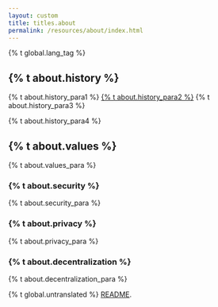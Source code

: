 ```yaml
---
layout: custom
title: titles.about
permalink: /resources/about/index.html
---
```


{% t global.lang_tag %}
<div class="about-monero">
    <section class="container">
        <div class="row">
            <!-- left two-thirds block-->
            <div class="full col-xs-12">
                <div class="info-block text-adapt">
                    <div class="row center-xs">
                        <div class="col">
                            <h2>{% t about.history %}</h2>
                        </div>
                    </div>
                    <div>
                        <p>{% t about.history_para1 %} <a href="https://bitcointalk.org/index.php?topic=563821.0">{% t about.history_para2 %}</a> {% t about.history_para3 %}</p>
                        <p>{% t about.history_para4 %}</p>
                    </div>
                </div>
            </div>
            <!-- end right one-third block-->
        </div>
        <div class="row">
            <!-- left two-thirds block-->
            <div class="full col-xs-12">
                <div class="info-block text-adapt">
                    <div class="row center-xs">
                        <div class="col">
                            <h2>{% t about.values %}</h2>
                        </div>
                    </div>
                    <div>
                        <p>{% t about.values_para %}</p>
                        <h3>{% t about.security %}</h3>
                        <p>{% t about.security_para %}</p>
                        <h3>{% t about.privacy %}</h3>
                        <p>{% t about.privacy_para %}</p>
                        <h3>{% t about.decentralization %}</h3>
                        <p>{% t about.decentralization_para %}</p>
                    </div>
                </div>
            </div>
            <!-- end right one-third block-->
        </div>
    </section>
</div>

<div class="untranslated {% t about.translated %}">
    <p>{% t global.untranslated %} <a class="untranslated-link" href="https://repo.getmonero.org/monero-project/monero-site/blob/master/README.md#140-how-to-translate-a-page">README</a>.</p>
</div>